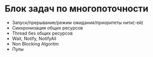 # Блок задач по многопоточности


- Запуск/прерывание/режим ожидания/приоритеты нити(-ей)
- Синхронизация общих ресурсов 
- Thread без общих ресурсов
- Wait, Notify, NotifyAll
- Non Blocking Algoritm
- Пулы
